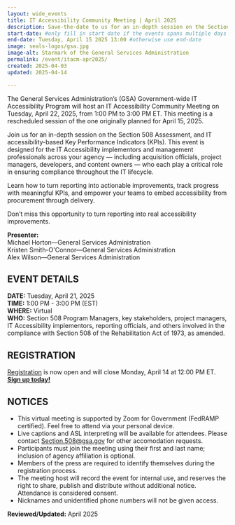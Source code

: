 ```yaml
---
layout: wide_events
title: IT Accessibility Community Meeting | April 2025
description: Save-the-date to us for an in-depth session on the Section 508 Assessment, and IT accessibility-based Key Performance Indicators (KPIs).
start-date: #only fill in start date if the events spans multiple days
end-date: Tuesday, April 15 2025 13:00 #otherwise use end-date
image: seals-logos/gsa.jpg
image-alt: Starmark of the General Services Administration 
permalink: /event/itacm-apr2025/
created: 2025-04-03
updated: 2025-04-14

---
```

The General Services Administration’s (GSA) Government-wide IT Accessibility Program will host an IT Accessibility Community Meeting on Tuesday, April 22, 2025, from 1:00 PM to 3:00 PM ET. This meeting is a rescheduled session of the one originally planned for April 15, 2025.

Join us for an in-depth session on the Section 508 Assessment, and IT accessibility-based Key Performance Indicators (KPIs). This event is designed for the IT Accessibility implementors and management professionals across your agency — including acquisition officials, project managers, developers, and content owners — who each play a critical role in ensuring compliance throughout the IT lifecycle.

Learn how to turn reporting into actionable improvements, track progress with meaningful KPIs, and empower your teams to embed accessibility from procurement through delivery. 

Don’t miss this opportunity to turn reporting into real accessibility improvements.
 
**Presenter:**  
Michael Horton&mdash;General Services Administration  
Kristen Smith-O'Connor&mdash;General Services Administration  
Alex Wilson&mdash;General Services Administration  

## EVENT DETAILS
**DATE:** Tuesday, April 21, 2025  
**TIME:** 1:00 PM - 3:00 PM (EST)  
**WHERE:** Virtual  
**WHO:** Section 508 Program Managers, key stakeholders, project managers, IT Accessibility implementors, reporting officials, and others involved in the compliance with Section 508 of the Rehabilitation Act of 1973, as amended. 

## REGISTRATION
<a href="https://gsa.zoomgov.com/meeting/register/YfVwR_FfRsuMlr2USyrLYQ" target="_blank">Registration</a> is now open and will close Monday, April 14 at 12:00 PM ET. <strong><a href="https://gsa.zoomgov.com/meeting/register/YfVwR_FfRsuMlr2USyrLYQ" target="_blank">Sign up today!</a></strong>

## NOTICES
* This virtual meeting is supported by Zoom for Government (FedRAMP certified). Feel free to attend via your personal device.
* Live captions and ASL interpreting will be available for attendees. Please contact <Section.508@gsa.gov> for other accomodation requests.
* Participants must join the meeting using their first and last name; inclusion of agency affiliation is optional​.
* Members of the press are required to identify themselves during the registration process.
* The meeting host will record the event for internal use, and reserves the right to share, publish and distribute without additional notice. Attendance is considered consent.
* Nicknames and unidentified phone numbers will not be given access.

**Reviewed/Updated:** April 2025